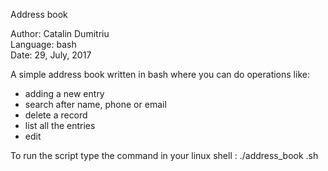 Address book 

Author: Catalin Dumitriu  
Language: bash  
Date: 29, July, 2017  

A simple address book written in bash where you can do operations like:
- adding a new entry
- search after name, phone or email
- delete a record
- list all the entries
- edit 

To run the script type the command in your linux shell : ./address_book .sh

